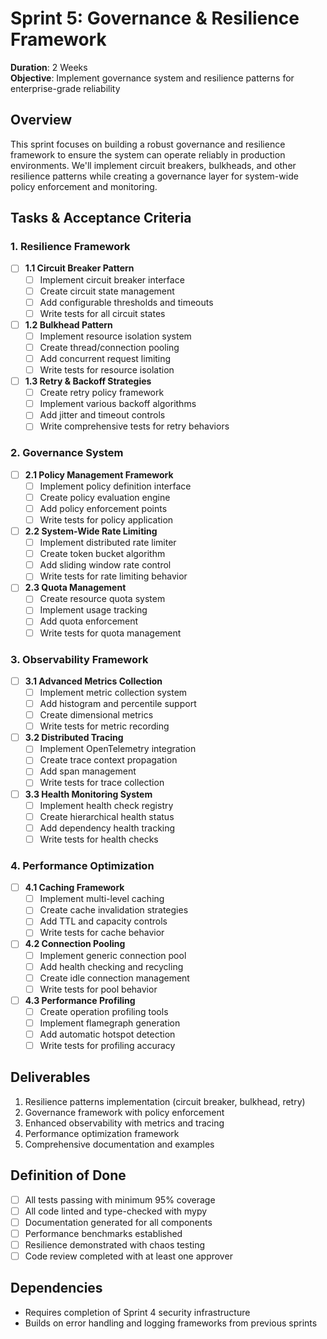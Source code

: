 # Sprint 5: Governance & Resilience Framework

**Duration**: 2 Weeks  
**Objective**: Implement governance system and resilience patterns for enterprise-grade reliability

## Overview

This sprint focuses on building a robust governance and resilience framework to ensure the system can operate reliably in production environments. We'll implement circuit breakers, bulkheads, and other resilience patterns while creating a governance layer for system-wide policy enforcement and monitoring.

## Tasks & Acceptance Criteria

### 1. Resilience Framework

- [ ] **1.1 Circuit Breaker Pattern**
  - [ ] Implement circuit breaker interface
  - [ ] Create circuit state management
  - [ ] Add configurable thresholds and timeouts
  - [ ] Write tests for all circuit states

- [ ] **1.2 Bulkhead Pattern**
  - [ ] Implement resource isolation system
  - [ ] Create thread/connection pooling
  - [ ] Add concurrent request limiting
  - [ ] Write tests for resource isolation

- [ ] **1.3 Retry & Backoff Strategies**
  - [ ] Create retry policy framework
  - [ ] Implement various backoff algorithms
  - [ ] Add jitter and timeout controls
  - [ ] Write comprehensive tests for retry behaviors

### 2. Governance System

- [ ] **2.1 Policy Management Framework**
  - [ ] Implement policy definition interface
  - [ ] Create policy evaluation engine
  - [ ] Add policy enforcement points
  - [ ] Write tests for policy application

- [ ] **2.2 System-Wide Rate Limiting**
  - [ ] Implement distributed rate limiter
  - [ ] Create token bucket algorithm
  - [ ] Add sliding window rate control
  - [ ] Write tests for rate limiting behavior

- [ ] **2.3 Quota Management**
  - [ ] Create resource quota system
  - [ ] Implement usage tracking
  - [ ] Add quota enforcement
  - [ ] Write tests for quota management

### 3. Observability Framework

- [ ] **3.1 Advanced Metrics Collection**
  - [ ] Implement metric collection system
  - [ ] Add histogram and percentile support
  - [ ] Create dimensional metrics
  - [ ] Write tests for metric recording

- [ ] **3.2 Distributed Tracing**
  - [ ] Implement OpenTelemetry integration
  - [ ] Create trace context propagation
  - [ ] Add span management
  - [ ] Write tests for trace collection

- [ ] **3.3 Health Monitoring System**
  - [ ] Implement health check registry
  - [ ] Create hierarchical health status
  - [ ] Add dependency health tracking
  - [ ] Write tests for health checks

### 4. Performance Optimization

- [ ] **4.1 Caching Framework**
  - [ ] Implement multi-level caching
  - [ ] Create cache invalidation strategies
  - [ ] Add TTL and capacity controls
  - [ ] Write tests for cache behavior

- [ ] **4.2 Connection Pooling**
  - [ ] Implement generic connection pool
  - [ ] Add health checking and recycling
  - [ ] Create idle connection management
  - [ ] Write tests for pool behavior

- [ ] **4.3 Performance Profiling**
  - [ ] Create operation profiling tools
  - [ ] Implement flamegraph generation
  - [ ] Add automatic hotspot detection
  - [ ] Write tests for profiling accuracy

## Deliverables

1. Resilience patterns implementation (circuit breaker, bulkhead, retry)
2. Governance framework with policy enforcement
3. Enhanced observability with metrics and tracing
4. Performance optimization framework
5. Comprehensive documentation and examples

## Definition of Done

- [ ] All tests passing with minimum 95% coverage
- [ ] All code linted and type-checked with mypy
- [ ] Documentation generated for all components
- [ ] Performance benchmarks established
- [ ] Resilience demonstrated with chaos testing
- [ ] Code review completed with at least one approver

## Dependencies

- Requires completion of Sprint 4 security infrastructure
- Builds on error handling and logging frameworks from previous sprints
